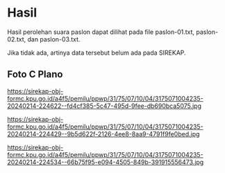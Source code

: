 # Hasil

Hasil perolehan suara paslon dapat dilihat pada file paslon-01.txt, paslon-02.txt, dan paslon-03.txt.

Jika tidak ada, artinya data tersebut belum ada pada SIREKAP.

## Foto C Plano

https://sirekap-obj-formc.kpu.go.id/a4f5/pemilu/ppwp/31/75/07/10/04/3175071004235-20240214-224622--fd4cf385-5c47-495d-9fee-db690bca5075.jpg

https://sirekap-obj-formc.kpu.go.id/a4f5/pemilu/ppwp/31/75/07/10/04/3175071004235-20240214-224429--9b5d622f-2126-4ee8-8aa9-4791f9fe0bed.jpg

https://sirekap-obj-formc.kpu.go.id/a4f5/pemilu/ppwp/31/75/07/10/04/3175071004235-20240214-224534--66b75f95-e094-4505-849b-391915556473.jpg
